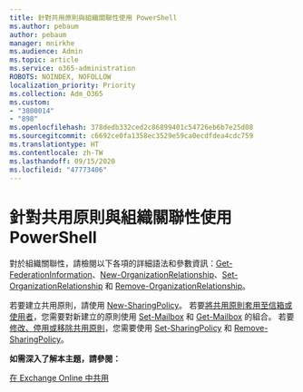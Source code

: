 ```yaml
---
title: 針對共用原則與組織關聯性使用 PowerShell
ms.author: pebaum
author: pebaum
manager: mnirkhe
ms.audience: Admin
ms.topic: article
ms.service: o365-administration
ROBOTS: NOINDEX, NOFOLLOW
localization_priority: Priority
ms.collection: Adm_O365
ms.custom:
- "3800014"
- "898"
ms.openlocfilehash: 378dedb332ced2c86899401c54726eb6b7e25d08
ms.sourcegitcommit: c6692ce0fa1358ec3529e59ca0ecdfdea4cdc759
ms.translationtype: HT
ms.contentlocale: zh-TW
ms.lasthandoff: 09/15/2020
ms.locfileid: "47773406"
---
```

# <a name="use-powershell-for-sharing-policies-and-organization-relationships"></a>針對共用原則與組織關聯性使用 PowerShell


對於組織關聯性，請檢閱以下各項的詳細語法和參數資訊：[Get-FederationInformation](https://docs.microsoft.com/powershell/module/exchange/get-federationinformation)、[New-OrganizationRelationship](https://docs.microsoft.com/powershell/module/exchange/new-organizationrelationship)、[Set-OrganizationRelationship](https://docs.microsoft.com/powershell/module/exchange/set-organizationrelationship) 和 [Remove-OrganizationRelationship](https://docs.microsoft.com/powershell/module/exchange/remove-organizationrelationship)。

若要建立共用原則，請使用 [New-SharingPolicy](https://docs.microsoft.com/powershell/module/exchange/new-sharingpolicy)。 若要[將共用原則套用至信箱或使用者](https://docs.microsoft.com/exchange/sharing/sharing-policies/apply-a-sharing-policy%23use-exchange-online-powershell-to-apply-a-sharing-policy-to-one-or-more-mailboxes)，您需要對新建立的原則使用 [Set-Mailbox](https://docs.microsoft.com/powershell/module/exchange/set-mailbox) 和 [Get-Mailbox](https://docs.microsoft.com/powershell/module/exchange/get-mailbox) 的組合。 若要[修改、停用或移除共用原則](https://docs.microsoft.com/exchange/sharing/sharing-policies/modify-a-sharing-policy)，您需要使用 [Set-SharingPolicy](https://docs.microsoft.com/powershell/module/exchange/set-sharingpolicy) 和 [Remove-SharingPolicy](https://docs.microsoft.com/powershell/module/exchange/remove-sharingpolicy)。

**如需深入了解本主題，請參閱：**

[在 Exchange Online 中共用](https://docs.microsoft.com/exchange/sharing/sharing)